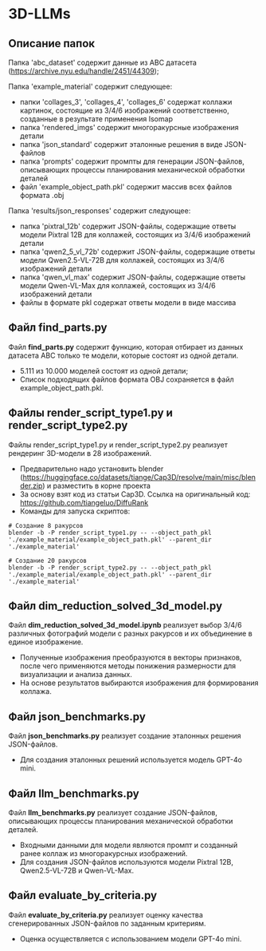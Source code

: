 # 3D-LLMs

## Описание папок
Папка 'abc_dataset' содержит данные из ABC датасета (https://archive.nyu.edu/handle/2451/44309);

Папка 'example_material' содержит следующее:
   - папки 'collages_3', 'collages_4', 'collages_6' содержат коллажи картинок, состоящие из 3/4/6 изображений соответственно, созданные в результате применения Isomap
   - папка 'rendered_imgs' содержит многоракурсные изображения детали 
   - папка 'json_standard' содержит эталонные решения в виде JSON-файлов   
   - папка 'prompts' содержит промпты для генерации JSON-файлов, описывающих процессы планирования механической обработки деталей
   - файл 'example_object_path.pkl' содержит массив всех файлов формата .obj

Папка 'results/json_responses' содержит следующее:
   - папка 'pixtral_12b' содержит JSON-файлы, содержащие ответы модели Pixtral 12B для коллажей, состоящих из 3/4/6 изображений детали
   - папка 'qwen2_5_vl_72b' содержит JSON-файлы, содержащие ответы модели Qwen2.5-VL-72B для коллажей, состоящих из 3/4/6 изображений детали
   - папка 'qwen_vl_max' содержит JSON-файлы, содержащие ответы модели Qwen-VL-Max для коллажей, состоящих из 3/4/6 изображений детали
   - файлы в формате pkl содержат ответы модели в виде массива

## Файл find_parts.py

Файл **find_parts.py** содержит функцию, которая отбирает из данных датасета ABC только те модели, которые состоят из одной детали.
   - 5.111 из 10.000 моделей состоят из одной детали; 
   - Список подходящих файлов формата OBJ сохраняется в файл example_object_path.pkl.

## Файлы render_script_type1.py и render_script_type2.py

Файлы render_script_type1.py и render_script_type2.py реализует рендеринг 3D-модели в 28 изображений.
   - Предварительно надо установить blender (https://huggingface.co/datasets/tiange/Cap3D/resolve/main/misc/blender.zip) и разместить в корне проекта
   - За основу взят код из статьи Сap3D. Ссылка на оригинальный код: https://github.com/tiangeluo/DiffuRank
   - Команды для запуска скриптов:
```
# Создание 8 ракурсов
blender -b -P render_script_type1.py -- --object_path_pkl './example_material/example_object_path.pkl' --parent_dir './example_material'

# Создание 20 ракурсов
blender -b -P render_script_type2.py -- --object_path_pkl './example_material/example_object_path.pkl' --parent_dir './example_material'
```

## Файл dim_reduction_solved_3d_model.py

Файл **dim_reduction_solved_3d_model.ipynb** реализует выбор 3/4/6 различных фотографий модели с разных ракурсов и их объединение в единое изображение.
   - Полученные изображения преобразуются в векторы признаков, после чего применяются методы понижения размерности для визуализации и анализа данных. 
   - На основе результатов выбираются изображения для формирования коллажа.

## Файл json_benchmarks.py 

Файл **json_benchmarks.py** реализует создание эталонных решения JSON-файлов.
   - Для создания эталонных решений используется модель GPT-4o mini.

## Файл llm_benchmarks.py

Файл **llm_benchmarks.py** реализует создание JSON-файлов, описывающих процессы планирования механической обработки деталей.
   - Входными данными для модели являются промпт и созданный ранее коллаж из многоракурсных изображений.
   - Для создания JSON-файлов используются модели Pixtral 12B, Qwen2.5-VL-72B и Qwen-VL-Max.

## Файл evaluate_by_criteria.py

Файл **evaluate_by_criteria.py** реализует оценку качества сгенерированных JSON-файлов по заданным критериям.
   - Оценка осуществляется с использованием модели GPT-4o mini.